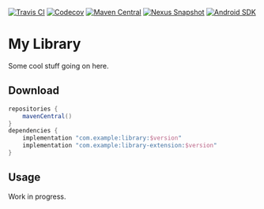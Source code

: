 [![Travis CI](https://img.shields.io/travis/com/example/library)](https://travis-ci.com/github/example/library/)
[![Codecov](https://img.shields.io/codecov/c/github/example/library)](https://codecov.io/gh/example/library/)
[![Maven Central](https://img.shields.io/maven-central/v/com.example/library)](https://repo1.maven.org/maven2/com/example/library/)
[![Nexus Snapshot](https://img.shields.io/nexus/s/com.example/library?server=https%3A%2F%2Fs01.oss.sonatype.org)](https://s01.oss.sonatype.org/content/repositories/snapshots/com/example/library/)
[![Android SDK](https://img.shields.io/badge/sdk-14%2B-informational)](https://developer.android.com/studio/releases/platforms/#4.0)

# My Library

Some cool stuff going on here.

## Download

```gradle
repositories {
    mavenCentral()
}
dependencies {
    implementation "com.example:library:$version"
    implementation "com.example:library-extension:$version"
}
```

## Usage

Work in progress.
